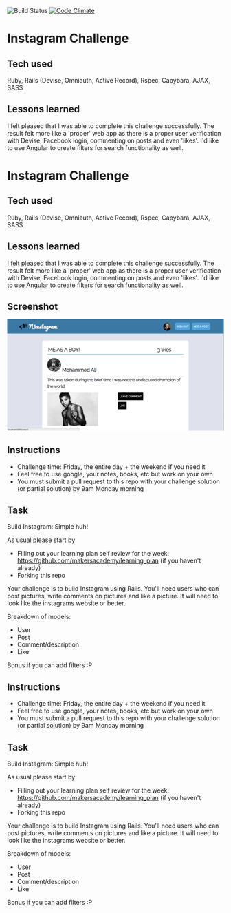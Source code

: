 ![Build Status](https://travis-ci.org/veliancreate/instagram_clone.svg?branch=master) [![Code Climate](https://codeclimate.com/github/veliancreate/instagram_clone/badges/gpa.svg)](https://codeclimate.com/github/veliancreate/instagram_clone)

Instagram Challenge
===================

## Tech used

Ruby, Rails (Devise, Omniauth, Active Record), Rspec, Capybara, AJAX, SASS

## Lessons learned

I felt pleased that I was able to complete this challenge successfully. The result felt more like a 'proper' web app as there is a proper user verification with Devise, Facebook login, commenting on posts and even 'likes'. I'd like to use Angular to create filters for search functionality as well. 

Instagram Challenge
===================

## Tech used

Ruby, Rails (Devise, Omniauth, Active Record), Rspec, Capybara, AJAX, SASS

## Lessons learned

I felt pleased that I was able to complete this challenge successfully. The result felt more like a 'proper' web app as there is a proper user verification with Devise, Facebook login, commenting on posts and even 'likes'. I'd like to use Angular to create filters for search functionality as well. 

## Screenshot

![screenshot](screenshot.png)

Instructions
-------
* Challenge time: Friday, the entire day + the weekend if you need it
* Feel free to use google, your notes, books, etc but work on your own
* You must submit a pull request to this repo with your challenge solution (or partial solution) by 9am Monday morning

Task
-----

Build Instagram: Simple huh!

As usual please start by

* Filling out your learning plan self review for the week: https://github.com/makersacademy/learning_plan (if you haven't already)
* Forking this repo

Your challenge is to build Instagram using Rails. You'll need users who can post pictures, write comments on pictures and like a picture. It will need to look like the instagrams website or better. 

Breakdown of models:
- User
- Post
- Comment/description
- Like

Bonus if you can add filters :P 


Instructions
-------
* Challenge time: Friday, the entire day + the weekend if you need it
* Feel free to use google, your notes, books, etc but work on your own
* You must submit a pull request to this repo with your challenge solution (or partial solution) by 9am Monday morning

Task
-----

Build Instagram: Simple huh!

As usual please start by

* Filling out your learning plan self review for the week: https://github.com/makersacademy/learning_plan (if you haven't already)
* Forking this repo

Your challenge is to build Instagram using Rails. You'll need users who can post pictures, write comments on pictures and like a picture. It will need to look like the instagrams website or better. 

Breakdown of models:
- User
- Post
- Comment/description
- Like

Bonus if you can add filters :P 
